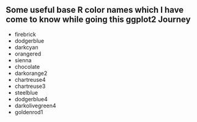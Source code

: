 ## Some useful base R color names which I have come to know while going this ggplot2 Journey

- firebrick
- dodgerblue
- darkcyan
- orangered
- sienna
- chocolate
- darkorange2
- chartreuse4
- chartreuse3
- steelblue
- dodgerblue4
- darkolivegreen4
- goldenrod1
